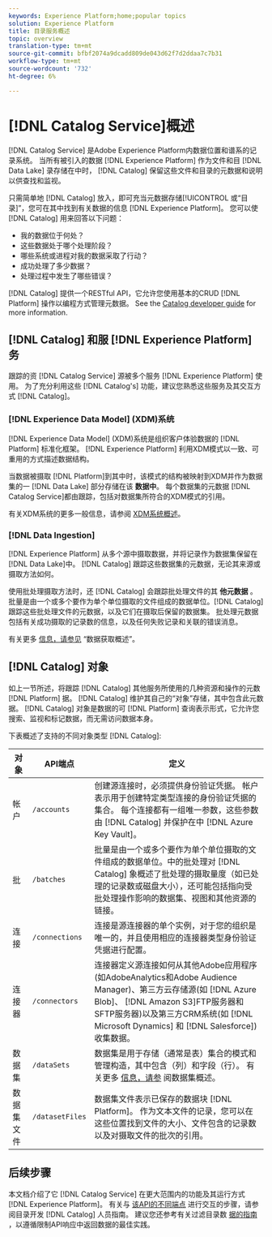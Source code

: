 ```yaml
---
keywords: Experience Platform;home;popular topics
solution: Experience Platform
title: 目录服务概述
topic: overview
translation-type: tm+mt
source-git-commit: bfbf2074a9dcadd809de043d62f7d2ddaa7c7b31
workflow-type: tm+mt
source-wordcount: '732'
ht-degree: 6%

---
```



# [!DNL Catalog Service]概述

[!DNL Catalog Service] 是Adobe Experience Platform内数据位置和谱系的记录系统。 当所有被引入的数据 [!DNL Experience Platform] 作为文件和目 [!DNL Data Lake] 录存储在中时， [!DNL Catalog] 保留这些文件和目录的元数据和说明以供查找和监视。

只需简单地 [!DNL Catalog] 放入，即可充当元数据存储[!UICONTROL 或“目录]”，您可在其中找到有关数据的信息 [!DNL Experience Platform]。 您可以使 [!DNL Catalog] 用来回答以下问题：

* 我的数据位于何处？
* 这些数据处于哪个处理阶段？
* 哪些系统或进程对我的数据采取了行动？
* 成功处理了多少数据？
* 处理过程中发生了哪些错误？

[!DNL Catalog] 提供一个RESTful API，它允许您使用基本的CRUD [!DNL Platform] 操作以编程方式管理元数据。 See the [Catalog developer guide](api/getting-started.md) for more information.

## [!DNL Catalog] 和服 [!DNL Experience Platform] 务

跟踪的资 [!DNL Catalog Service] 源被多个服务 [!DNL Experience Platform] 使用。 为了充分利用这些 [!DNL Catalog's] 功能，建议您熟悉这些服务及其交互方式 [!DNL Catalog]。

### [!DNL Experience Data Model] (XDM)系统

[!DNL Experience Data Model] (XDM)系统是组织客户体验数据的 [!DNL Platform] 标准化框架。 [!DNL Experience Platform] 利用XDM模式以一致、可重用的方式描述数据结构。

当数据被摄取 [!DNL Platform]到其中时，该模式的结构被映射到XDM并作为数据集的一 [!DNL Data Lake] 部分存储在该 **数据中**。 每个数据集的元数据 [!DNL Catalog Service]都由跟踪，包括对数据集所符合的XDM模式的引用。

有关XDM系统的更多一般信息，请参阅 [XDM系统概述](../xdm/home.md)。

### [!DNL Data Ingestion]

[!DNL Experience Platform] 从多个源中摄取数据，并将记录作为数据集保留在 [!DNL Data Lake]中。 [!DNL Catalog] 跟踪这些数据集的元数据，无论其来源或摄取方法如何。

使用批处理摄取方法时，还 [!DNL Catalog] 会跟踪批处理文件的其 **他元数据** 。 批量是由一个或多个要作为单个单位摄取的文件组成的数据单位。[!DNL Catalog] 跟踪这些批处理文件的元数据，以及它们在摄取后保留的数据集。 批处理元数据包括有关成功摄取的记录数的信息，以及任何失败记录和关联的错误消息。

有关更多 [信息，请参见](../ingestion/home.md) “数据获取概述”。

## [!DNL Catalog] 对象

如上一节所述，将跟踪 [!DNL Catalog] 其他服务所使用的几种资源和操作的元数 [!DNL Platform] 据。 [!DNL Catalog] 维护其自己的“对象”存储，其中包含此元数据。 [!DNL Catalog] 对象是数据的可 [!DNL Platform] 查询表示形式，它允许您搜索、监视和标记数据，而无需访问数据本身。

下表概述了支持的不同对象类型 [!DNL Catalog]:

| 对象 | API端点 | 定义 |
|---|---|---|
| 帐户 | `/accounts` | 创建源连接时，必须提供身份验证凭据。 帐户表示用于创建特定类型连接的身份验证凭据的集合。 每个连接都有一组唯一参数，这些参数由 [!DNL Catalog] 并保护在中 [!DNL Azure Key Vault]。 |
| 批 | `/batches` | 批量是由一个或多个要作为单个单位摄取的文件组成的数据单位。中的批处理对 [!DNL Catalog] 象概述了批处理的摄取量度（如已处理的记录数或磁盘大小），还可能包括指向受批处理操作影响的数据集、视图和其他资源的链接。 |
| 连接 | `/connections` | 连接是源连接器的单个实例，对于您的组织是唯一的，并且使用相应的连接器类型身份验证凭据进行配置。 |
| 连接器 | `/connectors` | 连接器定义源连接如何从其他Adobe应用程序(如AdobeAnalytics和Adobe Audience Manager)、第三方云存储源(如 [!DNL Azure Blob]、 [!DNL Amazon S3]FTP服务器和SFTP服务器)以及第三方CRM系统(如 [!DNL Microsoft Dynamics] 和 [!DNL Salesforce])收集数据。 |
| 数据集 | `/dataSets` | 数据集是用于存储（通常是表）集合的模式和管理构造，其中包含（列）和字段（行）。 有关更多 [信息，请参](./datasets/overview.md) 阅数据集概述。 |
| 数据集文件 | `/datasetFiles` | 数据集文件表示已保存的数据块 [!DNL Platform]。 作为文本文件的记录，您可以在这些位置找到文件的大小、文件包含的记录数以及对摄取文件的批次的引用。 |

## 后续步骤

本文档介绍了它 [!DNL Catalog Service] 在更大范围内的功能及其运行方式 [!DNL Experience Platform]。 有关与 [该API的不同端点](api/getting-started.md) 进行交互的步骤，请参阅目录开发 [!DNL Catalog] 人员指南。 建议您还参考有关过滤目录数 [据的指南](api/filter-data.md) ，以遵循限制API响应中返回数据的最佳实践。